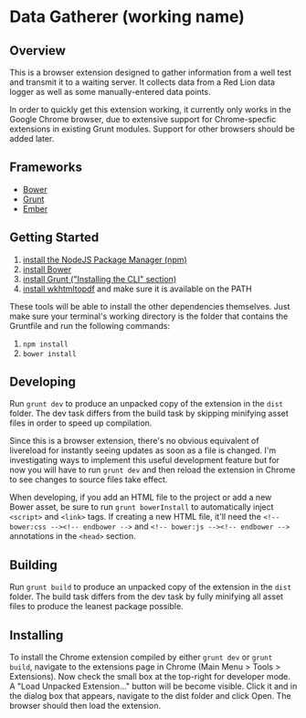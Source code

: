 Data Gatherer (working name)
==

Overview
--
This is a browser extension designed to gather information from a well test and
transmit it to a waiting server. It collects data from a Red Lion data logger
as well as some manually-entered data points.

In order to quickly get this extension working, it currently only works in the
Google Chrome browser, due to extensive support for Chrome-specfic extensions
in existing Grunt modules. Support for other browsers should be added later.

Frameworks
--
* [Bower](http://bower.io/)
* [Grunt](http://gruntjs.com/)
* [Ember](http://emberjs.com/)

Getting Started
--

1. [install the NodeJS Package Manager (npm)](http://howtonode.org/introduction-to-npm)
1. [install Bower](http://bower.io/)
1. [install Grunt ("Installing the CLI" section)](http://gruntjs.com/getting-started#installing-the-cli)
1. [install wkhtmltopdf](http://wkhtmltopdf.org/) and make sure it is available on the PATH

These tools will be able to install the other dependencies themselves. Just
make sure your terminal's working directory is the folder that contains the
Gruntfile and run the following commands:

1. ```npm install```
1. ```bower install```

Developing
--
Run ```grunt dev``` to produce an unpacked copy of the extension in the
```dist``` folder. The dev task differs from the build task by skipping
minifying asset files in order to speed up compilation.

Since this is a browser extension, there's no obvious equivalent of livereload
for instantly seeing updates as soon as a file is changed. I'm investigating
ways to implement this useful development feature but for now you will have to
run ```grunt dev``` and then reload the extension in Chrome to see changes to
source files take effect.

When developing, if you add an HTML file to the project or add a new Bower
asset, be sure to run ```grunt bowerInstall``` to automatically inject
```<script>``` and ```<link>``` tags. If creating a new HTML file, it'll need
the ```<!-- bower:css --><!-- endbower -->``` and ```<!-- bower:js --><!--
endbower -->``` annotations in the ```<head>``` section.

Building
--
Run ```grunt build``` to produce an unpacked copy of the extension in the
```dist``` folder. The build task differs from the dev task by fully minifying
all asset files to produce the leanest package possible.

Installing
--
To install the Chrome extension compiled by either ```grunt dev``` or ```grunt
build```, navigate to the extensions page in Chrome (Main Menu > Tools >
Extensions). Now check the small box at the top-right for developer mode. A
"Load Unpacked Extension..." button will be become visible.  Click it and in
the dialog box that appears, navigate to the dist folder and click Open. The
browser should then load the extension.

